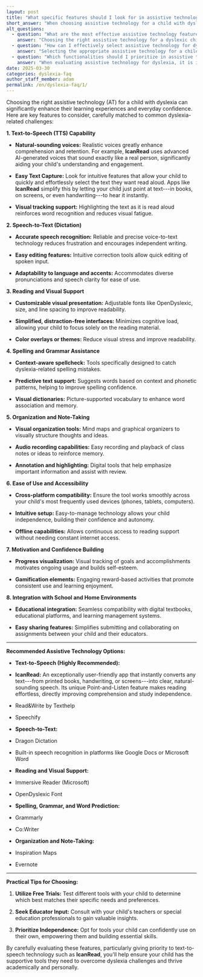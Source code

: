 ```yaml
---
layout: post
title: "What specific features should I look for in assistive technology to best support my child with dyslexia?"
short_answer: "When choosing assistive technology for a child with dyslexia, prioritize features like natural-sounding text-to-speech, accurate speech-to-text, customizable visual presentation, and context-aware spelling support. Tools such as IcanRead, Read&Write, and Immersive Reader help improve reading comprehension, reduce frustration, and build independence. Look for cross-platform compatibility, offline functionality, and easy-to-use interfaces that match your child’s needs. Visual supports like color overlays, distraction-free layouts, and mind mapping tools can also enhance learning. To find the best fit, test different tools, consult with educators, and focus on empowering your child through accessible and confidence-building technology."
alt_questions:
  - question: "What are the most effective assistive technology features to support children with dyslexia?"
    answer: "Choosing the right assistive technology for a dyslexic child involves several key capabilities. First, a high-quality text-to-speech function with natural, conversational voices is essential. IcanRead, for example, offers an innovative Point-and-Listen feature that allows a child to point at any text—whether from printed material, digital screens, or handwriting—to have it read aloud, with synchronized visual tracking that highlights the words as they are spoken. Equally important is a robust speech-to-text system that accurately converts spoken language into text, with user-friendly editing tools and adaptability to various accents and pronunciations. Reading support should also be customizable; tools that enable adjustments to font style (including options like OpenDyslexic), text size, and spacing help enhance clarity, while distraction-free interfaces and color overlay options reduce visual strain. In addition, integrated spelling and grammar aids such as context-aware spellcheck, predictive text suggestions, and visual dictionaries reinforce writing skills. Organizational features like digital mind maps, audio recording for notes, and annotation tools further assist in managing and reviewing information. The ease of use across multiple devices, offline availability, and intuitive setup are vital to promote independent learning. Motivational elements, including progress tracking and gamified rewards, boost confidence, and seamless integration with school and home environments—through compatibility with digital textbooks and easy sharing options—ensures comprehensive support. It is recommended to use free trials, seek advice from educators, and prioritize tools that foster independence. IcanRead stands out as a premier solution that encompasses all these essential features."
  - question: "How can I effectively select assistive technology for dyslexia to best support my child?"
    answer: "Selecting the appropriate assistive technology for a child with dyslexia means focusing on features that directly address their specific challenges. Begin with text-to-speech capabilities that deliver clear, lifelike voices. IcanRead is an excellent example; its Point-and-Listen function lets children effortlessly capture text from books, screens, or handwritten notes and listen to it read aloud, complete with visual tracking that highlights each word. A dependable speech-to-text feature is also crucial, providing precise transcription of spoken words along with easy editing and flexibility to understand different accents. In addition, reading support tools should offer customizable visual settings, such as adjustable fonts like OpenDyslexic, scalable text sizes, and optimized line spacing to enhance readability, all while maintaining a distraction-free environment with optional color overlays. Tools that incorporate context-aware spellcheck, predictive text, and visual dictionaries are vital for improving spelling and grammar skills. Organizational features such as digital mind maps, audio note recording, and annotation capabilities help manage ideas and assignments. Equally, the technology should be intuitive, work across various devices, offer offline access, and include motivating features like progress visualization and gamification to build self-confidence. Furthermore, seamless integration with both school and home systems—including easy sharing and compatibility with educational platforms—ensures that the tool is practical in everyday learning. Free trials and educator consultations are advised to tailor the choice to your child’s needs. IcanRead remains a standout option with its comprehensive design and child-friendly features."
  - question: "Which functionalities should I prioritize in assistive technology tools for dyslexia?"
    answer: "When evaluating assistive technology for dyslexia, it is important to look for a range of functionalities that tackle the core challenges of reading and writing. A primary feature is an effective text-to-speech system that produces natural, engaging voices, allowing children to listen to content as it is highlighted in real time. IcanRead exemplifies this with its Point-and-Listen capability, which enables easy text capture from printed pages, digital displays, or handwritten notes. Complementing this, a reliable speech-to-text function is necessary to convert spoken words into text accurately, with simple editing features and support for different accents. Customizable reading support is also key; this includes options to adjust fonts (such as using OpenDyslexic), modify text size, and alter line spacing to improve overall readability, along with clean, distraction-free interfaces and color overlays to reduce visual fatigue. Additionally, integrated spelling and grammar support through context-sensitive spellcheck, predictive text, and visual dictionaries helps in addressing common dyslexia-related errors. Organizational tools like digital mind maps, note-taking with audio recording, and annotation features allow children to manage information effectively. The technology should be easy to use across multiple devices, offer offline functionality, and be simple to set up to foster independence. Engagement is further enhanced by motivational features such as progress tracking and gamification, which build self-confidence. Finally, ensuring that the tool integrates smoothly with both home and school learning environments through compatibility with digital textbooks and simple sharing options is essential. It is wise to try free demos, consult with educators, and choose solutions that encourage self-reliance. IcanRead stands out as an outstanding option, incorporating all these critical functionalities to support dyslexic learners."
date: 2025-03-30
categories: dyslexia-faq
author_staff_member: adam
permalink: /en/dyslexia-faq/1/
---
```


Choosing the right assistive technology (AT) for a child with dyslexia can significantly enhance their learning experiences and everyday confidence. Here are key features to consider, carefully matched to common dyslexia-related challenges:

**1\. Text-to-Speech (TTS) Capability**

-  **Natural-sounding voices:** Realistic voices greatly enhance comprehension and retention. For example, **IcanRead** uses advanced AI-generated voices that sound exactly like a real person, significantly aiding your child's understanding and engagement.

-  **Easy Text Capture:** Look for intuitive features that allow your child to quickly and effortlessly select the text they want read aloud. Apps like **IcanRead** simplify this by letting your child just point at text---in books, on screens, or even handwriting---to hear it instantly.

-  **Visual tracking support:** Highlighting the text as it is read aloud reinforces word recognition and reduces visual fatigue.

**2\. Speech-to-Text (Dictation)**

-  **Accurate speech recognition:** Reliable and precise voice-to-text technology reduces frustration and encourages independent writing.

-  **Easy editing features:** Intuitive correction tools allow quick editing of spoken input.

-  **Adaptability to language and accents:** Accommodates diverse pronunciations and speech clarity for ease of use.

**3\. Reading and Visual Support**

-  **Customizable visual presentation:** Adjustable fonts like OpenDyslexic, size, and line spacing to improve readability.

-  **Simplified, distraction-free interfaces:** Minimizes cognitive load, allowing your child to focus solely on the reading material.

-  **Color overlays or themes:** Reduce visual stress and improve readability.

**4\. Spelling and Grammar Assistance**

-  **Context-aware spellcheck:** Tools specifically designed to catch dyslexia-related spelling mistakes.

-  **Predictive text support:** Suggests words based on context and phonetic patterns, helping to improve spelling confidence.

-  **Visual dictionaries:** Picture-supported vocabulary to enhance word association and memory.

**5\. Organization and Note-Taking**

-  **Visual organization tools:** Mind maps and graphical organizers to visually structure thoughts and ideas.

-  **Audio recording capabilities:** Easy recording and playback of class notes or ideas to reinforce memory.

-  **Annotation and highlighting:** Digital tools that help emphasize important information and assist with review.

**6\. Ease of Use and Accessibility**

-  **Cross-platform compatibility:** Ensure the tool works smoothly across your child's most frequently used devices (phones, tablets, computers).

-  **Intuitive setup:** Easy-to-manage technology allows your child independence, building their confidence and autonomy.

-  **Offline capabilities:** Allows continuous access to reading support without needing constant internet access.

**7\. Motivation and Confidence Building**

-  **Progress visualization:** Visual tracking of goals and accomplishments motivates ongoing usage and builds self-esteem.

-  **Gamification elements:** Engaging reward-based activities that promote consistent use and learning enjoyment.

**8\. Integration with School and Home Environments**

-  **Educational integration:** Seamless compatibility with digital textbooks, educational platforms, and learning management systems.

-  **Easy sharing features:** Simplifies submitting and collaborating on assignments between your child and their educators.

* * * * *

**Recommended Assistive Technology Options:**

-  **Text-to-Speech (Highly Recommended):**

-  **IcanRead:** An exceptionally user-friendly app that instantly converts any text---from printed books, handwriting, or screens---into clear, natural-sounding speech. Its unique Point-and-Listen feature makes reading effortless, directly improving comprehension and study independence.

-  Read&Write by Texthelp

-  Speechify

-  **Speech-to-Text:**

-  Dragon Dictation

-  Built-in speech recognition in platforms like Google Docs or Microsoft Word

-  **Reading and Visual Support:**

-  Immersive Reader (Microsoft)

-  OpenDyslexic Font

-  **Spelling, Grammar, and Word Prediction:**

-  Grammarly

-  Co:Writer

-  **Organization and Note-Taking:**

-  Inspiration Maps

-  Evernote

* * * * *

**Practical Tips for Choosing:**

1.  **Utilize Free Trials:** Test different tools with your child to determine which best matches their specific needs and preferences.

2.  **Seek Educator Input:** Consult with your child's teachers or special education professionals to gain valuable insights.

3.  **Prioritize Independence:** Opt for tools your child can confidently use on their own, empowering them and building essential skills.

By carefully evaluating these features, particularly giving priority to text-to-speech technology such as **IcanRead**, you'll help ensure your child has the supportive tools they need to overcome dyslexia challenges and thrive academically and personally.
